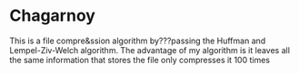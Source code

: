 # Chagarnoy
This is a file compre&ssion algorithm by???passing the Huffman and Lempel-Ziv-Welch algorithm. The advantage of my algorithm is it leaves all the same information that stores the file only compresses it 100 times
